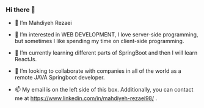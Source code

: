 ### Hi there 👋

- 👋 I’m Mahdiyeh Rezaei

- 👀 I’m interested in WEB DEVELOPMENT, I love server-side programming, but sometimes I like spending my time on client-side programming.

- 🌱 I’m currently learning different parts of SpringBoot and then I will learn ReactJs.

- 💞️ I’m looking to collaborate with companies in all of the world as a remote JAVA Springboot developer.

- 📫 My email is on the left side of this box. Additionally, you can contact me at https://www.linkedin.com/in/mahdiyeh-rezaei98/ .

